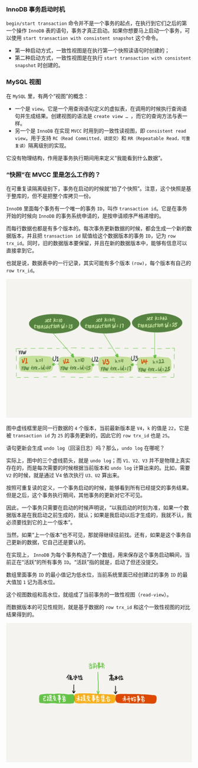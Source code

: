 ### InnoDB 事务启动时机

`begin/start transaction` 命令并不是一个事务的起点，在执行到它们之后的第一个操作 `InnoDB` 表的语句，事务才真正启动。如果你想要马上启动一个事务，可以使用 `start transaction with consistent snapshot` 这个命令。

- 第一种启动方式，一致性视图是在执行第一个快照读语句时创建的；
- 第二种启动方式，一致性视图是在执行 `start transaction with consistent snapshot` 时创建的。

### MySQL 视图

在 `MySQL` 里，有两个“视图”的概念：
- 一个是 `view`。它是一个用查询语句定义的虚拟表，在调用的时候执行查询语句并生成结果。创建视图的语法是 `create view … `，而它的查询方法与表一样。
- 另一个是 `InnoDB` 在实现 `MVCC` 时用到的一致性读视图，即 `consistent read view`，用于支持 `RC（Read Committed，读提交）`和 `RR（Repeatable Read，可重复读）`隔离级别的实现。

它没有物理结构，作用是事务执行期间用来定义“我能看到什么数据”。

### “快照”在 MVCC 里是怎么工作的？

在可重复读隔离级别下，事务在启动的时候就“拍了个快照”。注意，这个快照是基于整库的，但不是把整个库拷贝一份。

`InnoDB` 里面每个事务有一个唯一的事务 `ID`，叫作 `transaction id`。它是在事务开始的时候向 `InnoDB` 的事务系统申请的，是按申请顺序严格递增的。

而每行数据也都是有多个版本的。每次事务更新数据的时候，都会生成一个新的数据版本，并且把 `transaction id` 赋值给这个数据版本的事务 `ID`，记为 `row trx_id`。同时，旧的数据版本要保留，并且在新的数据版本中，能够有信息可以直接拿到它。

也就是说，数据表中的一行记录，其实可能有多个版本 `(row)`，每个版本有自己的 `row trx_id`。


![MVCC事务字段状态变更图](../../Picture/MVCC事务字段状态变更图.webp)

图中虚线框里是同一行数据的 `4` 个版本，当前最新版本是 `V4`，`k` 的值是 `22`，它是被 `transaction id` 为 `25` 的事务更新的，因此它的 `row trx_id` 也是 `25`。

语句更新会生成 `undo log`（回滚日志）吗？那么，`undo log` 在哪呢？

实际上，图中的三个虚线箭头，就是 `undo log`；而 `V1、V2、V3` 并不是物理上真实存在的，而是每次需要的时候根据当前版本和 `undo log` 计算出来的。比如，需要 `V2` 的时候，就是通过 V`4` 依次执行 `U3、U2` 算出来。


按照可重复读的定义，一个事务启动的时候，能够看到所有已经提交的事务结果。但是之后，这个事务执行期间，其他事务的更新对它不可见。

因此，一个事务只需要在启动的时候声明说，“以我启动的时刻为准，如果一个数据版本是在我启动之前生成的，就认；如果是我启动以后才生成的，我就不认，我必须要找到它的上一个版本”。

当然，如果“上一个版本”也不可见，那就得继续往前找。还有，如果是这个事务自己更新的数据，它自己还是要认的。

在实现上， `InnoDB` 为每个事务构造了一个数组，用来保存这个事务启动瞬间，当前正在“活跃”的所有事务 `ID`。“活跃”指的就是，启动了但还没提交。

数组里面事务 `ID` 的最小值记为低水位，当前系统里面已经创建过的事务 `ID` 的最大值加 `1` 记为高水位。

这个视图数组和高水位，就组成了当前事务的一致性视图（`read-view`）。

而数据版本的可见性规则，就是基于数据的 `row trx_id` 和这个一致性视图的对比结果得到的。


![数据版本可见性规则](../../Picture/数据版本可见性规则.webp)